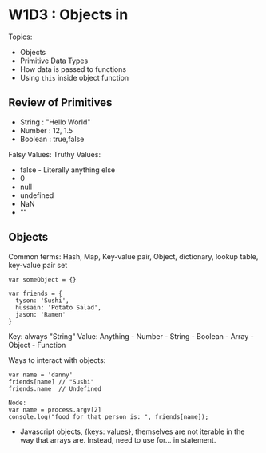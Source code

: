 # W1D3 : Objects in

Topics:
- Objects
- Primitive Data Types
- How data is passed to functions
- Using `this` inside object function

## Review of Primitives
- String : "Hello World"
- Number : 12, 1.5
- Boolean : true,false

Falsy Values:           Truthy Values:
- false                 - Literally anything else
- 0
- null
- undefined
- NaN
- ""

## Objects
Common terms:
Hash, Map, Key-value pair, Object, dictionary, lookup table, key-value pair set

```
var someObject = {}

var friends = {
  tyson: 'Sushi',
  hussain: 'Potato Salad',
  jason: 'Ramen'
}
```

Key: always "String"
Value: Anything
        - Number
        - String
        - Boolean
        - Array
        - Object
        - Function


Ways to interact with objects:

```
var name = 'danny'
friends[name] // "Sushi"
friends.name  // Undefined

Node:
var name = process.argv[2]
console.log("food for that person is: ", friends[name]);

```

* Javascript objects, {keys: values}, themselves are not iterable in the way that arrays are. Instead, need to use for... in statement.

